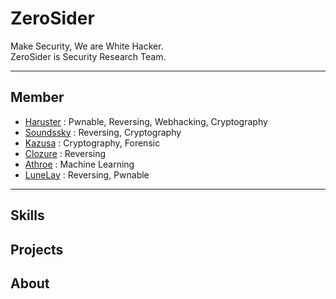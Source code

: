 # ZeroSider
Make Security, We are White Hacker. <br>
ZeroSider is Security Research Team.

<hr>

## Member

- <a href="https://github.com/haruster">Haruster</a> : Pwnable, Reversing, Webhacking, Cryptography
- <a href="https://github.com/soundssky">Soundssky</a> : Reversing, Cryptography
- <a href="https://github.com/soundssky">Kazusa</a> : Cryptography, Forensic
- <a href="https://github.com/soundssky">Clozure</a> : Reversing
- <a href="https://github.com/soundssky">Athroe</a> : Machine Learning
- <a href="https://github.com/soundssky">LuneLay</a> : Reversing, Pwnable

<hr>

## Skills



## Projects


## About
